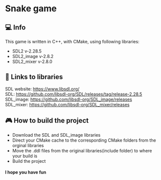 # Snake game
## :computer: Info
This game is written in C++, with CMake, using following libraries:<br>
- SDL2       v-2.28.5
- SDL2_image v-2.8.2
- SDL2_mixer v-2.8.0

## :page_facing_up: Links to libraries
SDL website: https://www.libsdl.org/<br>
SDL: https://github.com/libsdl-org/SDL/releases/tag/release-2.28.5<br>
SDL_image: https://github.com/libsdl-org/SDL_image/releases<br>
SDL_mixer: https://github.com/libsdl-org/SDL_mixer/releases<br>

## :video_game: How to build the project
- Download the SDL and SDL_image libraries
- Direct your CMake cache to the correspording CMake folders from the orginal libraries
- Move the .ddl files from the original libraries(include folder) to where your build is
- Build the project

#### I hope you have fun
